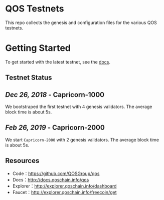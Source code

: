 
# QOS Testnets

This repo collects the genesis and configuration files for the various QOS testnets. 

# Getting Started

To get started with the latest testnet, see the [docs](http://docs.qoschain.info/qos/install/testnet.html).

## Testnet Status

## *Dec 26, 2018* - Capricorn-1000

We bootstraped the first testnet with 4 genesis validators. The average block time is about 5s.

## *Feb 26, 2019* - Capricorn-2000

We start `Capricorn-2000` with 2 genesis validators. The average block time is about 5s.

## Resources

* Code：https://github.com/QOSGroup/qos
* Docs：http://docs.qoschain.info/qos
* Explorer：http://explorer.qoschain.info/dashboard
* Faucet：http://explorer.qoschain.info/freecoin/get

